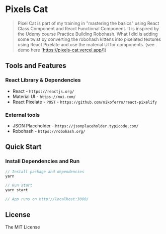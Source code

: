 # Pixels Cat
> Pixel Cat is part of my training in "mastering the basics" using React Class Component and React Functional Component. It is inspired by the Udemy course Practice Building Robohash. What I did is adding some twist by converting the robohash kittens into pixelated textures using React Pixelate and use the material UI for components. (see demo here [https://pixels-cat.vercel.app/])

## Tools and Features

### React Library & Dependencies
- React - `https://reactjs.org/`
- Material UI - `https://mui.com/`
- React Pixelate - `POST` - `https://github.com/nikoferro/react-pixelify`

### External tools
- JSON Placeholder  - `https://jsonplaceholder.typicode.com/`
- Robohash - `https://robohash.org/`

## Quick Start

### Install Dependencies and Run

```javascript
// Install package and dependencies 
yarn

// Run start
yarn start

// App runs on http://localhost:3000/
```

## License
The MIT License